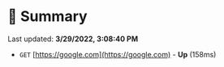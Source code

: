 # 📖 Summary
Last updated: **3/29/2022, 3:08:40 PM**

- `GET` [https://google.com](https://google.com) - **Up** (158ms)
